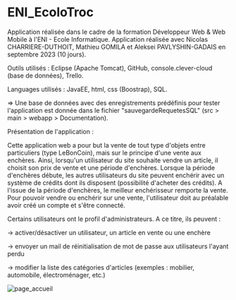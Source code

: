 # ENI_EcoloTroc

Application réalisée dans le cadre de la formation Développeur Web & Web Mobile à l'ENI - Ecole Informatique.
Application réalisée avec Nicolas CHARRIERE-DUTHOIT, Mathieu GOMILA et Aleksei PAVLYSHIN-GADAIS en septembre 2023 (10 jours).

Outils utilisés : Eclipse (Apache Tomcat), GitHub, console.clever-cloud (base de données), Trello.

Languages utilisés : JavaEE, html, css (Boostrap), SQL.

=> Une base de données avec des enregistrements prédéfinis pour tester l'application est donnée dans le fichier "sauvegardeRequetesSQL" (src > main > webapp > Documentation).


Présentation de l'application :

Cette application web a pour but la vente de tout type d'objets entre particuliers (type LeBonCoin), mais sur le principe d'une vente aux enchères. Ainsi, lorsqu'un utilisateur du site souhaite vendre un article, il choisit son prix de vente et une période d'enchères. Lorsque la période d'enchères débute, les autres utilisateurs du site peuvent enchérir avec un système de crédits dont ils disposent (possibilité d'acheter des crédits). A l'issue de la période d'enchères, le meilleur enchérisseur remporte la vente. Pour pouvoir vendre ou enchérir sur une vente, l'utilisateur doit au préalable avoir créé un compte et s'être connecté.

Certains utilisateurs ont le profil d'administrateurs. A ce titre, ils peuvent :

-> activer/désactiver un utilisateur, un article en vente ou une enchère

-> envoyer un mail de réinitialisation de mot de passe aux utilisateurs l'ayant perdu

-> modifier la liste des catégories d'articles (exemples : mobilier, automobile, électroménager, etc.)

![page_accueil](https://github.com/Jordan-Robin/ENI_EcoloTroc/assets/126224637/11d29909-4a52-45b3-af85-0509dee99149)
